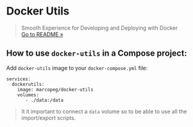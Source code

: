 # Docker Utils
> Smooth Experience for Developing and Deploying with Docker  
> [Go to README &raquo;](../README.md)

## How to use `docker-utils` in a Compose project:

Add `docker-utils` image to your `docker-compose.yml` file:

```
services:
  dockerutils:
    image: marcopeg/docker-utils
    volumes:
       - ./data:/data
```

> It it important to connect a `data` volume so to be able to use all the import/export scripts.

